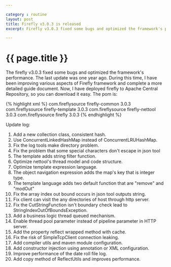 ```yaml
---

category : routine
layout: post
title: Firefly v3.0.3 is released
excerpt: Firefly v3.0.3 fixed some bugs and optimized the framework's performance. The last update was one year ago. During this time, I have been improving various aspects of Firefly framework. Now, I have deployed firefly to Apache Central Repository, so you can download it easy. Please click view all to see the details.

---
```



# {{ page.title }}

The firefly v3.0.3 fixed some bugs and optimized the framework's performance. The last update was one year ago. During this time, I have been improving various aspects of Firefly framework and complete a more detailed guide document. Now, I have deployed firefly to Apache Central Repository, so you can download it easy. The pom is:

{% highlight xml %}
<dependency>
  <groupId>com.fireflysource</groupId>
  <artifactId>firefly-common</artifactId>
  <version>3.0.3</version>
</dependency>
<dependency>
  <groupId>com.fireflysource</groupId>
  <artifactId>firefly-template</artifactId>
  <version>3.0.3</version>
</dependency>
<dependency>
  <groupId>com.fireflysource</groupId>
  <artifactId>firefly-nettool</artifactId>
  <version>3.0.3</version>
</dependency>
<dependency>
  <groupId>com.fireflysource</groupId>
  <artifactId>firefly</artifactId>
  <version>3.0.3</version>
</dependency>
{% endhighlight %}


Update log:  

1. Add a new collection class, consistent hash.
2. Use ConcurrentLinkedHashMap instead of ConcurrentLRUHashMap.
3. Fix the log tools make directory problem.
4. Fix the problem that some special characters don't escape in json tool
5. The template adds string filter function.
6. Optimize nettool's thread model and code structure.
7. Optimize template expression language.
8. The object navigation expression adds the map's key that is integer type.
9. The template language adds two default function that are "remove" and "modOut"
10. Fix the array index out bound occurs in json tool outputs string.
11. Fix client can visit the any directories of host through http server.
12. Fix the CutStringFunction isn't boundary check lead to StringIndexOutOfBoundsException.
13. Add a business logic thread queued mechanism.
14. Enable thread pool parameter instead of pipeline parameter in HTTP server.
15. Add the property reflect wrapped method with cache.
16. Fix the risk of SimpleTcpClient connection leaking.
17. Add compiler utils and maven module configuration.
18. Add constructor injection using annotation or XML configuration.
19. Improve performance of the date roll file log.
20. Add copy method of ReflectUtils and improves performance.
